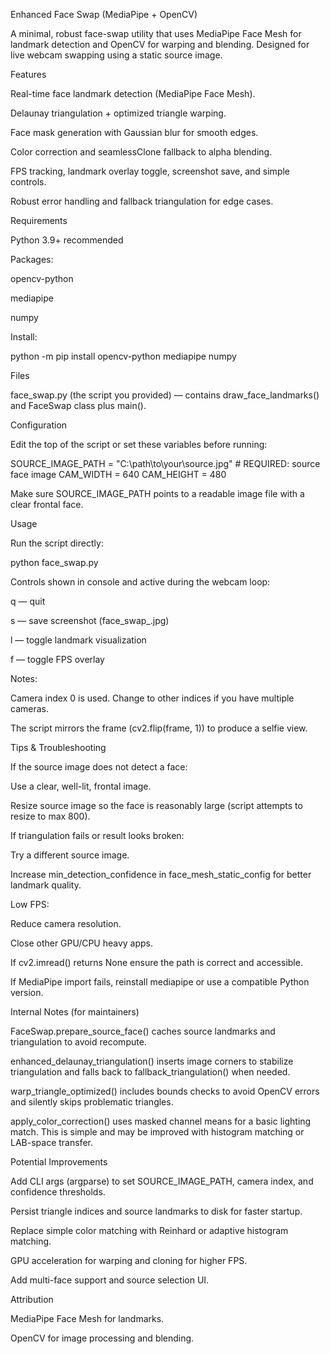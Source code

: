 Enhanced Face Swap (MediaPipe + OpenCV)

A minimal, robust face-swap utility that uses MediaPipe Face Mesh for landmark detection and OpenCV for warping and blending. Designed for live webcam swapping using a static source image.

Features

Real-time face landmark detection (MediaPipe Face Mesh).

Delaunay triangulation + optimized triangle warping.

Face mask generation with Gaussian blur for smooth edges.

Color correction and seamlessClone fallback to alpha blending.

FPS tracking, landmark overlay toggle, screenshot save, and simple controls.

Robust error handling and fallback triangulation for edge cases.

Requirements

Python 3.9+ recommended

Packages:

opencv-python

mediapipe

numpy

Install:

python -m pip install opencv-python mediapipe numpy

Files

face_swap.py (the script you provided) — contains draw_face_landmarks() and FaceSwap class plus main().

Configuration

Edit the top of the script or set these variables before running:

SOURCE_IMAGE_PATH = "C:\\path\\to\\your\\source.jpg"   # REQUIRED: source face image
CAM_WIDTH = 640
CAM_HEIGHT = 480


Make sure SOURCE_IMAGE_PATH points to a readable image file with a clear frontal face.

Usage

Run the script directly:

python face_swap.py


Controls shown in console and active during the webcam loop:

q — quit

s — save screenshot (face_swap_<timestamp>.jpg)

l — toggle landmark visualization

f — toggle FPS overlay

Notes:

Camera index 0 is used. Change to other indices if you have multiple cameras.

The script mirrors the frame (cv2.flip(frame, 1)) to produce a selfie view.

Tips & Troubleshooting

If the source image does not detect a face:

Use a clear, well-lit, frontal image.

Resize source image so the face is reasonably large (script attempts to resize to max 800).

If triangulation fails or result looks broken:

Try a different source image.

Increase min_detection_confidence in face_mesh_static_config for better landmark quality.

Low FPS:

Reduce camera resolution.

Close other GPU/CPU heavy apps.

If cv2.imread() returns None ensure the path is correct and accessible.

If MediaPipe import fails, reinstall mediapipe or use a compatible Python version.

Internal Notes (for maintainers)

FaceSwap.prepare_source_face() caches source landmarks and triangulation to avoid recompute.

enhanced_delaunay_triangulation() inserts image corners to stabilize triangulation and falls back to fallback_triangulation() when needed.

warp_triangle_optimized() includes bounds checks to avoid OpenCV errors and silently skips problematic triangles.

apply_color_correction() uses masked channel means for a basic lighting match. This is simple and may be improved with histogram matching or LAB-space transfer.

Potential Improvements

Add CLI args (argparse) to set SOURCE_IMAGE_PATH, camera index, and confidence thresholds.

Persist triangle indices and source landmarks to disk for faster startup.

Replace simple color matching with Reinhard or adaptive histogram matching.

GPU acceleration for warping and cloning for higher FPS.

Add multi-face support and source selection UI.

Attribution

MediaPipe Face Mesh for landmarks.

OpenCV for image processing and blending.
